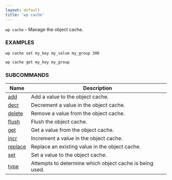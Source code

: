 ```yaml
---
layout: default
title: 'wp cache'
---
```


`wp cache` - Manage the object cache.

### EXAMPLES

	wp cache set my_key my_value my_group 300

	wp cache get my_key my_group


### SUBCOMMANDS

<table>
	<thead>
	<tr>
		<th>Name</th>
		<th>Description</th>
	</tr>
	</thead>
	<tbody>
		<tr>
			<td><a href="/commands/cache/add/">add</a></td>
			<td>Add a value to the object cache.</td>
		</tr>
		<tr>
			<td><a href="/commands/cache/decr/">decr</a></td>
			<td>Decrement a value in the object cache.</td>
		</tr>
		<tr>
			<td><a href="/commands/cache/delete/">delete</a></td>
			<td>Remove a value from the object cache.</td>
		</tr>
		<tr>
			<td><a href="/commands/cache/flush/">flush</a></td>
			<td>Flush the object cache.</td>
		</tr>
		<tr>
			<td><a href="/commands/cache/get/">get</a></td>
			<td>Get a value from the object cache.</td>
		</tr>
		<tr>
			<td><a href="/commands/cache/incr/">incr</a></td>
			<td>Increment a value in the object cache.</td>
		</tr>
		<tr>
			<td><a href="/commands/cache/replace/">replace</a></td>
			<td>Replace an existing value in the object cache.</td>
		</tr>
		<tr>
			<td><a href="/commands/cache/set/">set</a></td>
			<td>Set a value to the object cache.</td>
		</tr>
		<tr>
			<td><a href="/commands/cache/type/">type</a></td>
			<td>Attempts to determine which object cache is being used.</td>
		</tr>
	</tbody>
</table>
